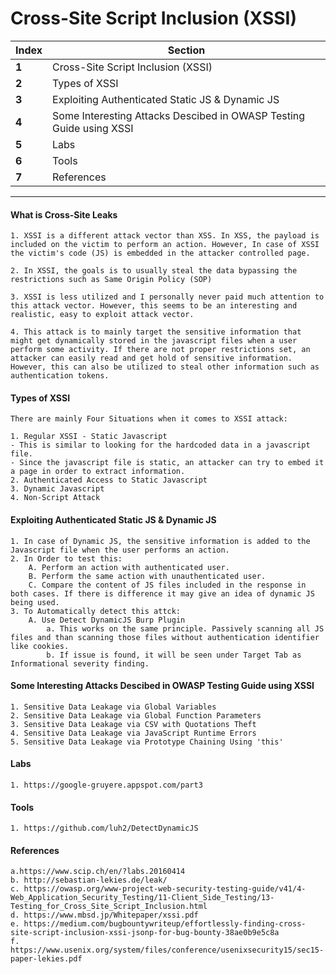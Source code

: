 #  Cross-Site Script Inclusion (XSSI)
Index | Section
--- | ---
**1** | Cross-Site Script Inclusion (XSSI)
**2** | Types of XSSI
**3** | Exploiting Authenticated Static JS & Dynamic JS
**4** | Some Interesting Attacks Descibed in OWASP Testing Guide using XSSI
**5** | Labs 
**6** | Tools
**7** | References
___

#### What is Cross-Site Leaks

```
1. XSSI is a different attack vector than XSS. In XSS, the payload is included on the victim to perform an action. However, In case of XSSI the victim's code (JS) is embedded in the attacker controlled page. 

2. In XSSI, the goals is to usually steal the data bypassing the restrictions such as Same Origin Policy (SOP)

3. XSSI is less utilized and I personally never paid much attention to this attack vector. However, this seems to be an interesting and realistic, easy to exploit attack vector. 

4. This attack is to mainly target the sensitive information that might get dynamically stored in the javascript files when a user perform some activity. If there are not proper restrictions set, an attacker can easily read and get hold of sensitive information. However, this can also be utilized to steal other information such as authentication tokens.

```

#### Types of XSSI

```
There are mainly Four Situations when it comes to XSSI attack: 

1. Regular XSSI - Static Javascript
- This is similar to looking for the hardcoded data in a javascript file.
- Since the javascript file is static, an attacker can try to embed it a page in order to extract information. 
2. Authenticated Access to Static Javascript
3. Dynamic Javascript
4. Non-Script Attack
```

#### Exploiting Authenticated Static JS & Dynamic JS

```
1. In case of Dynamic JS, the sensitive information is added to the Javascript file when the user performs an action. 
2. In Order to test this:
	A. Perform an action with authenticated user.
	B. Perform the same action with unauthenticated user.
	C. Compare the content of JS files included in the response in both cases. If there is difference it may give an idea of dynamic JS being used. 
3. To Automatically detect this attck: 
	A. Use Detect DynamicJS Burp Plugin
		a. This works on the same principle. Passively scanning all JS files and than scanning those files without authentication identifier like cookies. 
		b. If issue is found, it will be seen under Target Tab as Informational severity finding. 
```


#### Some Interesting Attacks Descibed in OWASP Testing Guide using XSSI

```
1. Sensitive Data Leakage via Global Variables
2. Sensitive Data Leakage via Global Function Parameters
3. Sensitive Data Leakage via CSV with Quotations Theft
4. Sensitive Data Leakage via JavaScript Runtime Errors
5. Sensitive Data Leakage via Prototype Chaining Using 'this'

```

#### Labs 

```
1. https://google-gruyere.appspot.com/part3
```

#### Tools 

```
1. https://github.com/luh2/DetectDynamicJS
```

#### References

```
a.https://www.scip.ch/en/?labs.20160414
b. http://sebastian-lekies.de/leak/
c. https://owasp.org/www-project-web-security-testing-guide/v41/4-Web_Application_Security_Testing/11-Client_Side_Testing/13-Testing_for_Cross_Site_Script_Inclusion.html
d. https://www.mbsd.jp/Whitepaper/xssi.pdf
e. https://medium.com/bugbountywriteup/effortlessly-finding-cross-site-script-inclusion-xssi-jsonp-for-bug-bounty-38ae0b9e5c8a
f. https://www.usenix.org/system/files/conference/usenixsecurity15/sec15-paper-lekies.pdf

```
